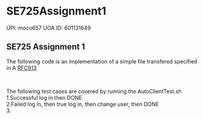 # SE725Assignment1 
UPI: moco657
UOA ID: 601131649
<br>
## SE725 Assignment 1
The following code is an implementation of a simple file transfered specified in A [RFC913](https://datatracker.ietf.org/doc/html/rfc913)

<br>







The following test cases are covered by running the AutoClientTest.sh<br>
1.Successful log in then DONE<br>
2.Failed log in, then true log in, then change user, then DONE<br>
3.
